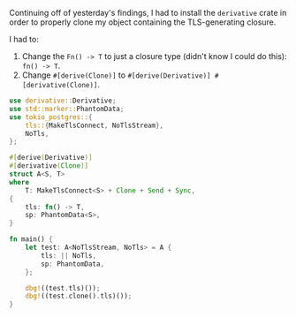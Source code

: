 Continuing off of yesterday's findings, I had to install the `derivative` crate in order to
properly clone my object containing the TLS-generating closure.

I had to:
1. Change the `Fn() -> T` to just a closure type (didn't know I could do this): `fn() -> T`.
1. Change `#[derive(Clone)]` to `#[derive(Derivative)] #[derivative(Clone)]`.

```rust
use derivative::Derivative;
use std::marker::PhantomData;
use tokio_postgres::{
    tls::{MakeTlsConnect, NoTlsStream},
    NoTls,
};

#[derive(Derivative)]
#[derivative(Clone)]
struct A<S, T>
where
    T: MakeTlsConnect<S> + Clone + Send + Sync,
{
    tls: fn() -> T,
    sp: PhantomData<S>,
}

fn main() {
    let test: A<NoTlsStream, NoTls> = A {
        tls: || NoTls,
        sp: PhantomData,
    };

    dbg!((test.tls)());
    dbg!((test.clone().tls)());
}
```
